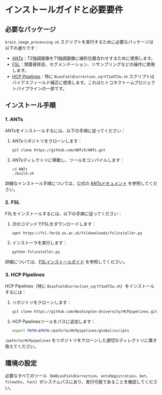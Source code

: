 # インストールガイドと必要要件

## 必要なパッケージ
`brain_image_processing.sh` スクリプトを実行するために必要なパッケージは以下の通りです：

- [ANTs](https://github.com/ANTsX/ANTs)：T2強調画像をT1強調画像に線形位置合わせするために使用します。
- [FSL](https://fsl.fmrib.ox.ac.uk/fsl/fslwiki)：頭蓋骨除去、セグメンテーション、リサンプリングなどの操作に使用します。
- [HCP Pipelines](https://github.com/Washington-University/HCPpipelines)：特に `BiasFieldCorrection_sqrtT1wXT2w.sh` スクリプトはバイアスフィールド補正に使用します。これはヒトコネクトームプロジェクトパイプラインの一部です。

## インストール手順

### 1. ANTs
ANTsをインストールするには、以下の手順に従ってください：

1. ANTsリポジトリをクローンします：
   ```bash
   git clone https://github.com/ANTsX/ANTs.git
   ```
2. ANTsディレクトリに移動し、ツールをコンパイルします：
   ```bash
   cd ANTs
   ./build.sh
   ```

詳細なインストール手順については、公式の [ANTsドキュメント](https://github.com/ANTsX/ANTs/wiki/Installing-ANTs) を参照してください。

### 2. FSL
FSLをインストールするには、以下の手順に従ってください：

1. 次のコマンドでFSLをダウンロードします：
   ```bash
   wget https://fsl.fmrib.ox.ac.uk/fsldownloads/fslinstaller.py
   ```
2. インストーラを実行します：
   ```bash
   python fslinstaller.py
   ```

詳細については、[FSLインストールガイド](https://fsl.fmrib.ox.ac.uk/fsl/fslwiki/FslInstallation) を参照してください。

### 3. HCP Pipelines
HCP Pipelines（特に `BiasFieldCorrection_sqrtT1wXT2w.sh`）をインストールするには：

1. リポジトリをクローンします：
   ```bash
   git clone https://github.com/Washington-University/HCPpipelines.git
   ```
2. HCP Pipelinesツールをパスに追加します：
   ```bash
   export PATH=$PATH:/path/to/HCPpipelines/global/scripts
   ```

`/path/to/HCPpipelines` をリポジトリをクローンした適切なディレクトリに置き換えてください。

## 環境の設定


 必要なすべてのツール（`N4BiasFieldCorrection`、`antsRegistration`、`bet`、`fslmaths`、`fast`）がシステムパスにあり、実行可能であることを確認してください。



